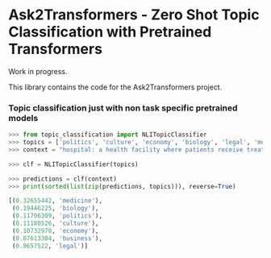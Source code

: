 # Ask2Transformers - Zero Shot Topic Classification with Pretrained Transformers

Work in progress.

This library contains the code for the Ask2Transformers project.


### Topic classification just with non task specific pretrained models

```python
>>> from topic_classification import NLITopicClassifier
>>> topics = ['politics', 'culture', 'economy', 'biology', 'legal', 'medicine', 'business']
>>> context = "hospital: a health facility where patients receive treatment."

>>> clf = NLITopicClassifier(topics)

>>> predictions = clf(context)
>>> print(sorted(list(zip(predictions, topics))), reverse=True)

[(0.32655442, 'medicine'),
 (0.19446225, 'biology'),
 (0.11796309, 'politics'),
 (0.11180526, 'culture'),
 (0.10732978, 'economy'),
 (0.07613304, 'business'),
 (0.0657522, 'legal')]

```
